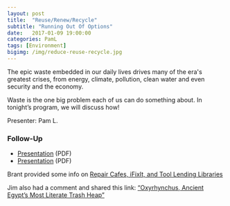 ```yaml
---
layout: post
title:  "Reuse/Renew/Recycle"
subtitle: "Running Out Of Options"
date:   2017-01-09 19:00:00
categories: PamL
tags: [Environment]
bigimg: /img/reduce-reuse-recycle.jpg
---
```


The epic waste embedded in our daily lives drives many of the era's greatest crises, from energy, climate, pollution, clean water and even security and the economy. 

Waste is the one big problem each of us can do something about. In tonight’s program, we will discuss how!

Presenter: Pam L.

### Follow-Up

* [Presentation](/assets/present/2017/reduce-reuse-recycle-resources.pdf) (PDF) 
* [Presentation](/assets/present/2017/reduce-reuse-recycle-2.pdf) (PDF)

Brant provided some info on [Repair Cafes, iFixIt, and Tool Lending Libraries](/assets/present/repair-cafes.pdf)

Jim also had a comment and shared this link: [“Oxyrhynchus, Ancient Egypt’s Most Literate Trash Heap”](http://www.atlasobscura.com/articles/oxyrhynchus-ancient-egypts-most-literate-trash-heap)


